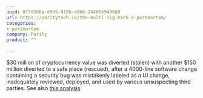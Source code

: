 ```yaml
---
uuid: 877d5b8a-e9d5-4186-a8b6-26406e9499d9
url: https://paritytech.io/the-multi-sig-hack-a-postmortem/
categories:
- postmortem
company: Parity
product: ""

---
```


$30 million of cryptocurrency value was diverted (stolen) with another $150 million diverted to a safe place (rescued), after a 4000-line software change containing a security bug was mistakenly labeled as a UI change, inadequately reviewed, deployed, and used by various unsuspecting third parties. See also [this analysis](https://web.archive.org/web/20221226010429/https://hackingdistributed.com/2017/07/22/deep-dive-parity-bug/).
